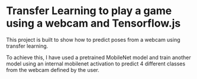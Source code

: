 # Transfer Learning to play a game using a webcam and Tensorflow.js

This project is built to show how to predict poses from a webcam using transfer learning.

To achieve this, I have used a pretrained MobileNet model and train another model using an internal mobilenet activation to predict 4 different classes from the webcam defined by the user.
